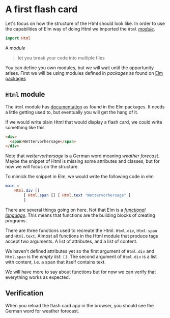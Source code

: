 # A first flash card
Let's focus on how the structure of the Html should look like. In order to use
the capabilities of Elm way of doing Html we imported the `Html`
[_module_][module].

```elm
import Html
```

A _module_

> let you break your code into multiple files

You can define you own modules, but we will wait until the opportunity arises.
First we will be using modules defined in _packages_ as found on [Elm packages][packages]

## `Html` module
The `Html` module has [documentation][] as found in the Elm packages. It needs a
little getting used to, but eventually you will get the hang of it.

If we would write plain Html that would display a flash card, we could write
something like this

```html
<div>
  <span>Wettervorhersage</span>
</div>
```

Note that _wettervorhersage_ is a German word meaning _weather forecast_. Maybe
the snippet of Html is missing some attributes and classes, but for now we will
focus on the structure.

To mimick the snippet in Elm, we would write the following code in elm

```elm
main =
    Html.div []
        [ Html.span [] [ Html.text "Wettervorhersage" ]
        ]
```

There are several things going on here. Not that Elm is a [_functional
language_][functional]. This means that functions are the building blocks of
creating programs.

There are three functions used to recreate the Html. `Html.div`, `Html.span` and
`Html.text`. Almost all functions in the Html module that produce tags accept
two arguments. A list of attributes, and a list of content.

We haven't defined attributes yet so the first argument of `Html.div` and
`Html.span` is the _empty list_: `[]`. The second argument of `Html.div` is a
list with content, i.e. a span that itself contains text.

We will have more to say about functions but for now we can verify that
everything works as expected.

## Verification
When you reload the flash card app in the browser, you should see the German
word for weather forecast.

[module]: https://guide.elm-lang.org/webapps/modules.html
[packages]: https://package.elm-lang.org/
[documentation]: https://package.elm-lang.org/packages/elm/html/latest/
[documentation.div]: https://package.elm-lang.org/packages/elm/html/latest/Html#div 
[functional]: https://en.wikipedia.org/wiki/Functional_programming
